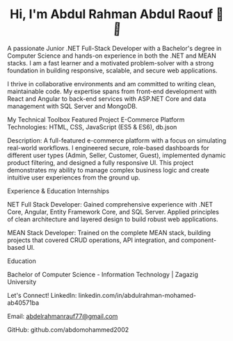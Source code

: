 <h1 align="center">Hi, I'm Abdul Rahman Abdul Raouf 👋<span class="wave">👋</span></h1>

<!-- A little CSS for the waving animation -->

<style>
.wave {
animation-name: wave-animation;
animation-duration: 2.5s;
animation-iteration-count: infinite;
transform-origin: 70% 70%;
display: inline-block;
}
@keyframes wave-animation {
0%   { transform: rotate( 0.0deg) }
10%  { transform: rotate(14.0deg) }
20%  { transform: rotate(-8.0deg) }
30%  { transform: rotate(14.0deg) }
40%  { transform: rotate(-4.0deg) }
50%  { transform: rotate(10.0deg) }
60%  { transform: rotate( 0.0deg) }
100% { transform: rotate( 0.0deg) }
}
</style>

A passionate Junior .NET Full-Stack Developer with a Bachelor's degree in Computer Science and hands-on experience in both the .NET and MEAN stacks. I am a fast learner and a motivated problem-solver with a strong foundation in building responsive, scalable, and secure web applications.

I thrive in collaborative environments and am committed to writing clean, maintainable code. My expertise spans from front-end development with React and Angular to back-end services with ASP.NET Core and data management with SQL Server and MongoDB.

My Technical Toolbox
Featured Project
E-Commerce Platform
Technologies: HTML, CSS, JavaScript (ES5 & ES6), db.json

Description: A full-featured e-commerce platform with a focus on simulating real-world workflows. I engineered secure, role-based dashboards for different user types (Admin, Seller, Customer, Guest), implemented dynamic product filtering, and designed a fully responsive UI. This project demonstrates my ability to manage complex business logic and create intuitive user experiences from the ground up.

Experience & Education
Internships

NET Full Stack Developer: Gained comprehensive experience with .NET Core, Angular, Entity Framework Core, and SQL Server. Applied principles of clean architecture and layered design to build robust web applications.

MEAN Stack Developer: Trained on the complete MEAN stack, building projects that covered CRUD operations, API integration, and component-based UI.

Education

Bachelor of Computer Science - Information Technology | Zagazig University

Let's Connect!
LinkedIn: linkedin.com/in/abdulrahman-mohamed-ab40571ba

Email: abdelrahmanrauf77@gmail.com

GitHub: github.com/abdomohammed2002
